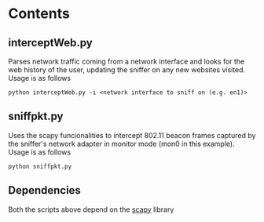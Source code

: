 Contents
========

interceptWeb.py
---------------

Parses network traffic coming from a network interface and looks for the web history of the user, updating the sniffer on any new websites visited. Usage is as follows

	python interceptWeb.py -i <network interface to sniff on (e.g. en1)>

sniffpkt.py
-----------

Uses the scapy funcionalities to intercept 802.11 beacon frames captured by the sniffer's network adapter in monitor mode (mon0 in this example). Usage is as follows
	
	python sniffpkt.py

Dependencies
------------

Both the scripts above depend on the [scapy](http://www.secdev.org/projects/scapy/doc/) library